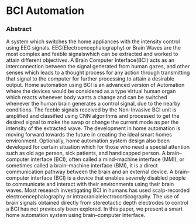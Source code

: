 
# BCI Automation

### Abstract
A system which switches the home appliances with the intensity control using EEG signals. EEG(Electroencephalography) or Brain Waves are the most complex and feeble signalswhich can be extracted and worked to attain different objectives. A Brain Computer Interface(BCI) acts as an interconnection between the signal generated from human gazes, and other senses which leads to a thought process for any action through transmitting that signal to the computer for further processing to attain a desirable output. Home automation using BCI is an advanced version of Automation where the devices would be considered as a type virtual human organ which reacts whenever body wants a change and can be switched whenever the human brain generates a control signal, due to the nearby conditions. The feeble signals received by the Non-Invasive BCI unit is amplified and classified using CNN algorithms and processed to get the desired signal to make the swap
or change the current mode as per the intensity of the extracted wave. The development in home automation is moving forward towards the future in creating the ideal smart homes environment. Optionally, home automation system design also been developed for certain situation which for those who need a special attention such as old age person, sick patients, and handicapped person. A brain–computer interface (BCI), often called a mind-machine interface (MMI), or sometimes called a brain–machine interface (BMI), it is a direct communication pathway between the brain and an external device. A brain–computer interface (BCI) is a device that enables severely disabled people to communicate and interact with their environments using their brain waves. Most research investigating BCI in humans has used scalp-recorded electroencephalography or intracranialelectrocorticography. The use of brain signals obtained directly from stereotactic depth
electrodes to control a BCI has not previously been explored. In this paper, we present a smart home automation system using brain–computer interface.
